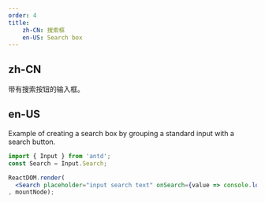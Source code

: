 ```yaml
---
order: 4
title:
    zh-CN: 搜索框
    en-US: Search box
---
```


## zh-CN

带有搜索按钮的输入框。

## en-US

Example of creating a search box by grouping a standard input with a search button.

````jsx
import { Input } from 'antd';
const Search = Input.Search;

ReactDOM.render(
  <Search placeholder="input search text" onSearch={value => console.log(value)} />
, mountNode);
````
